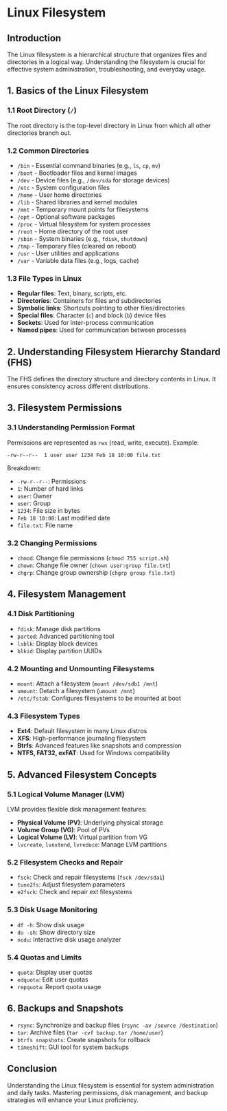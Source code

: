 # Linux Filesystem

## Introduction
The Linux filesystem is a hierarchical structure that organizes files and directories in a logical way. Understanding the filesystem is crucial for effective system administration, troubleshooting, and everyday usage.

## 1. Basics of the Linux Filesystem
### 1.1 Root Directory (`/`)
The root directory is the top-level directory in Linux from which all other directories branch out.

### 1.2 Common Directories
- `/bin` - Essential command binaries (e.g., `ls`, `cp`, `mv`)
- `/boot` - Bootloader files and kernel images
- `/dev` - Device files (e.g., `/dev/sda` for storage devices)
- `/etc` - System configuration files
- `/home` - User home directories
- `/lib` - Shared libraries and kernel modules
- `/mnt` - Temporary mount points for filesystems
- `/opt` - Optional software packages
- `/proc` - Virtual filesystem for system processes
- `/root` - Home directory of the root user
- `/sbin` - System binaries (e.g., `fdisk`, `shutdown`)
- `/tmp` - Temporary files (cleared on reboot)
- `/usr` - User utilities and applications
- `/var` - Variable data files (e.g., logs, cache)

### 1.3 File Types in Linux
- **Regular files**: Text, binary, scripts, etc.
- **Directories**: Containers for files and subdirectories
- **Symbolic links**: Shortcuts pointing to other files/directories
- **Special files**: Character (`c`) and block (`b`) device files
- **Sockets**: Used for inter-process communication
- **Named pipes**: Used for communication between processes

## 2. Understanding Filesystem Hierarchy Standard (FHS)
The FHS defines the directory structure and directory contents in Linux. It ensures consistency across different distributions.

## 3. Filesystem Permissions
### 3.1 Understanding Permission Format
Permissions are represented as `rwx` (read, write, execute). Example:
```
-rw-r--r--  1 user user 1234 Feb 18 10:00 file.txt
```
Breakdown:
- `-rw-r--r--`: Permissions
- `1`: Number of hard links
- `user`: Owner
- `user`: Group
- `1234`: File size in bytes
- `Feb 18 10:00`: Last modified date
- `file.txt`: File name

### 3.2 Changing Permissions
- `chmod`: Change file permissions (`chmod 755 script.sh`)
- `chown`: Change file owner (`chown user:group file.txt`)
- `chgrp`: Change group ownership (`chgrp group file.txt`)

## 4. Filesystem Management
### 4.1 Disk Partitioning
- `fdisk`: Manage disk partitions
- `parted`: Advanced partitioning tool
- `lsblk`: Display block devices
- `blkid`: Display partition UUIDs

### 4.2 Mounting and Unmounting Filesystems
- `mount`: Attach a filesystem (`mount /dev/sdb1 /mnt`)
- `umount`: Detach a filesystem (`umount /mnt`)
- `/etc/fstab`: Configures filesystems to be mounted at boot

### 4.3 Filesystem Types
- **Ext4**: Default filesystem in many Linux distros
- **XFS**: High-performance journaling filesystem
- **Btrfs**: Advanced features like snapshots and compression
- **NTFS, FAT32, exFAT**: Used for Windows compatibility

## 5. Advanced Filesystem Concepts
### 5.1 Logical Volume Manager (LVM)
LVM provides flexible disk management features:
- **Physical Volume (PV)**: Underlying physical storage
- **Volume Group (VG)**: Pool of PVs
- **Logical Volume (LV)**: Virtual partition from VG
- `lvcreate`, `lvextend`, `lvreduce`: Manage LVM partitions

### 5.2 Filesystem Checks and Repair
- `fsck`: Check and repair filesystems (`fsck /dev/sda1`)
- `tune2fs`: Adjust filesystem parameters
- `e2fsck`: Check and repair ext filesystems

### 5.3 Disk Usage Monitoring
- `df -h`: Show disk usage
- `du -sh`: Show directory size
- `ncdu`: Interactive disk usage analyzer

### 5.4 Quotas and Limits
- `quota`: Display user quotas
- `edquota`: Edit user quotas
- `repquota`: Report quota usage

## 6. Backups and Snapshots
- `rsync`: Synchronize and backup files (`rsync -av /source /destination`)
- `tar`: Archive files (`tar -cvf backup.tar /home/user`)
- `btrfs snapshots`: Create snapshots for rollback
- `timeshift`: GUI tool for system backups

## Conclusion
Understanding the Linux filesystem is essential for system administration and daily tasks. Mastering permissions, disk management, and backup strategies will enhance your Linux proficiency.

